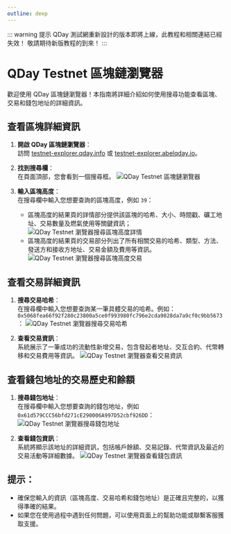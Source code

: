 ```yaml
---
outline: deep
---
```


::: warning 提示
QDay 測試網重新設計的版本即將上線，此教程和相關連結已經失效！
敬請期待新版教程的到來！
:::

# QDay Testnet 區塊鏈瀏覽器

歡迎使用 QDay 區塊鏈瀏覽器！本指南將詳細介紹如何使用搜尋功能查看區塊、交易和錢包地址的詳細資訊。

## 查看區塊詳細資訊

1. **開啟 QDay 區塊鏈瀏覽器**：<br>
   訪問 [testnet-explorer.qday.info](https://testnet-explorer.qday.info/) 或 [testnet-explorer.abelqday.io](https://testnet-explorer.abelqday.io)。

2. **找到搜尋欄**：<br>
   在頁面頂部，您會看到一個搜尋框。
   ![QDay Testnet 區塊鏈瀏覽器](/qday-testnet/explorer/search.png)

3. **輸入區塊高度**：<br>
   在搜尋欄中輸入您想要查詢的區塊高度，例如 `39`：
   - 區塊高度的結果頁的詳情部分提供該區塊的哈希、大小、時間戳、礦工地址、交易數量及燃氣使用等關鍵資訊；
   ![QDay Testnet 瀏覽器搜尋區塊高度詳情](/qday-testnet/explorer/search-block-details.png)<br>
   - 區塊高度的結果頁的交易部分列出了所有相關交易的哈希、類型、方法、發送方和接收方地址、交易金額及費用等資訊。
   ![QDay Testnet 瀏覽器搜尋區塊高度交易](/qday-testnet/explorer/search-block-transactions.png)

## 查看交易詳細資訊

1. **搜尋交易哈希**：<br>
   在搜尋欄中輸入您想要查詢某一筆具體交易的哈希。例如：`0x5068fea66f92f280c23800a5ce0f993980fc796e2cda9028da7a9cf0c9bb5673`：
   ![QDay Testnet 瀏覽器搜尋交易哈希](/qday-testnet/explorer/search-txn.png)

2. **查看交易資訊**：<br>
   系統展示了一筆成功的流動性新增交易，包含發起者地址、交互合約、代幣轉移和交易費用等資訊。
   ![QDay Testnet 瀏覽器查看交易資訊](/qday-testnet/explorer/search-txn-details.png)

## 查看錢包地址的交易歷史和餘額

1. **搜尋錢包地址**：<br>
   在搜尋欄中輸入您想要查詢的錢包地址，例如 `0x61d579CCC56bfd271cE290006A997D52cbf926DD`：
   ![QDay Testnet 瀏覽器搜尋錢包地址](/qday-testnet/explorer/search-wallet-address.png)

2. **查看錢包資訊**：<br>
   系統將顯示該地址的詳細資訊，包括帳戶餘額、交易記錄、代幣資訊及最近的交易活動等詳細數據。
   ![QDay Testnet 瀏覽器查看錢包資訊](/qday-testnet/explorer/search-wallet-address-details.png)

## 提示：
- 確保您輸入的資訊（區塊高度、交易哈希和錢包地址）是正確且完整的，以獲得準確的結果。
- 如果您在使用過程中遇到任何問題，可以使用頁面上的幫助功能或聯繫客服獲取支援。
